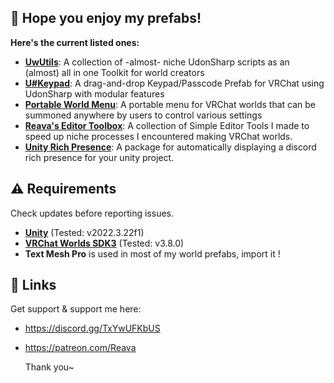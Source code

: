 
## **💜 Hope you enjoy my prefabs!**

**Here's the current listed ones:**
- **[UwUtils](https://github.com/Reava/UwUtils)**: A collection of -almost- niche UdonSharp scripts as an (almost) all in one Toolkit for world creators
- **[U#Keypad](https://github.com/Reava/U-Key)**: A drag-and-drop Keypad/Passcode Prefab for VRChat using UdonSharp with modular features 
- **[Portable World Menu](https://github.com/Reava/PortableWorldMenu)**: A portable menu for VRChat worlds that can be summoned anywhere by users to control various settings
- **[Reava's Editor Toolbox](https://github.com/Reava/VRC-Editor-Toolbox)**: A collection of Simple Editor Tools I made to speed up niche processes I encountered making VRChat worlds. 
- **[Unity Rich Presence](https://github.com/Reava/Unity-Rich-Presence)**: A package for automatically displaying a discord rich presence for your unity project. 

## ⚠️ **Requirements**
Check updates before reporting issues.

- **[Unity](https://docs.vrchat.com/docs/current-unity-version)** (Tested: v2022.3.22f1)
- **[VRChat Worlds SDK3](https://vrchat.com/home/download)** (Tested: v3.8.0)
- **Text Mesh Pro** is used in most of my world prefabs, import it !

## 🔗 **Links**
Get support & support me here:
- https://discord.gg/TxYwUFKbUS
- https://patreon.com/Reava

  Thank you~
